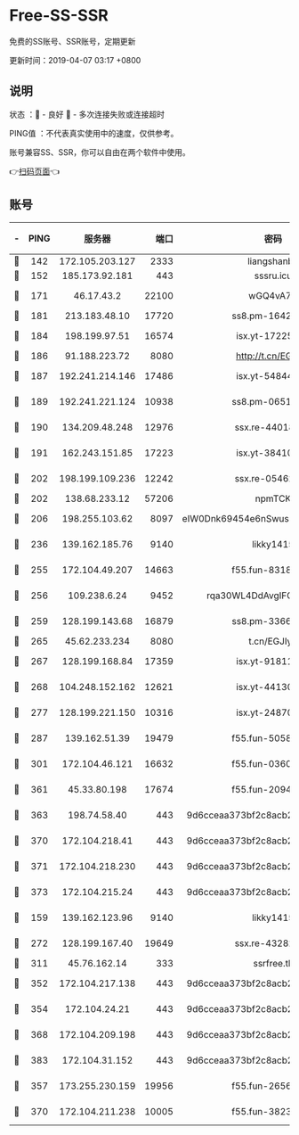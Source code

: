 # Free-SS-SSR

免费的SS账号、SSR账号，定期更新

更新时间：2019-04-07 03:17 +0800

## 说明

状态     ：🙂 - 良好 🙁 - 多次连接失败或连接超时

PING值   ：不代表真实使用中的速度，仅供参考。

账号兼容SS、SSR，你可以自由在两个软件中使用。

👉[扫码页面](https://liesauer.github.io/Free-SS-SSR/)👈

## 账号

|-|PING|服务器|端口|密码|加密方式|区域|
|:----:|:----:|:-----:|-----:|:----:|:----:|:----:|
|🙂|142|172.105.203.127|2333|liangshanbo|chacha20|JP|
|🙂|152|185.173.92.181|443|sssru.icu|rc4-md5|RU|
|🙂|171|46.17.43.2|22100|wGQ4vA7D|aes-256-gcm|RU|
|🙂|181|213.183.48.10|17720|ss8.pm-16426576|rc4-md5|RU|
|🙂|184|198.199.97.51|16574|isx.yt-17225861|aes-256-cfb|US|
|🙂|186|91.188.223.72|8080|http://t.cn/EGJIyrl|rc4-md5|RU|
|🙂|187|192.241.214.146|17486|isx.yt-54844272|aes-256-cfb|US|
|🙂|189|192.241.221.124|10938|ss8.pm-06517363|aes-256-cfb|US|
|🙂|190|134.209.48.248|12976|ssx.re-44018010|aes-256-cfb|US|
|🙂|191|162.243.151.85|17223|isx.yt-38410278|aes-256-cfb|US|
|🙂|202|198.199.109.236|12242|ssx.re-05462515|aes-256-cfb|US|
|🙂|202|138.68.233.12|57206|npmTCK|rc4-md5|US|
|🙂|206|198.255.103.62|8097|eIW0Dnk69454e6nSwuspv9DmS201tQ0D|aes-256-cfb|US|
|🙂|236|139.162.185.76|9140|likky1415|aes-256-cfb|DE|
|🙂|255|172.104.49.207|14663|f55.fun-83188034|aes-256-cfb|SG|
|🙂|256|109.238.6.24|9452|rqa30WL4DdAvgIFG6Fs3znzTa|aes-256-cfb|FR|
|🙂|259|128.199.143.68|16879|ss8.pm-33663366|aes-256-cfb|SG|
|🙂|265|45.62.233.234|8080|t.cn/EGJIyrl|rc4-md5|CA|
|🙂|267|128.199.168.84|17359|isx.yt-91811801|aes-256-cfb|SG|
|🙂|268|104.248.152.162|12621|isx.yt-44130776|aes-256-cfb|SG|
|🙂|277|128.199.221.150|10316|isx.yt-24870485|aes-256-cfb|SG|
|🙂|287|139.162.51.39|19479|f55.fun-50586096|aes-256-cfb|SG|
|🙂|301|172.104.46.121|16632|f55.fun-03609182|aes-256-cfb|SG|
|🙂|361|45.33.80.198|17674|f55.fun-20948197|aes-256-cfb|US|
|🙂|363|198.74.58.40|443|9d6cceaa373bf2c8acb22e60b6a58be6|aes-256-cfb|US|
|🙂|370|172.104.218.41|443|9d6cceaa373bf2c8acb22e60b6a58be6|aes-256-cfb|US|
|🙂|371|172.104.218.230|443|9d6cceaa373bf2c8acb22e60b6a58be6|aes-256-cfb|US|
|🙂|373|172.104.215.24|443|9d6cceaa373bf2c8acb22e60b6a58be6|aes-256-cfb|US|
|🙂|159|139.162.123.96|9140|likky1415|aes-256-cfb|JP|
|🙂|272|128.199.167.40|19649|ssx.re-43282019|aes-256-cfb|SG|
|🙂|311|45.76.162.14|333|ssrfree.tk|rc4|SG|
|🙂|352|172.104.217.138|443|9d6cceaa373bf2c8acb22e60b6a58be6|aes-256-cfb|US|
|🙂|354|172.104.24.21|443|9d6cceaa373bf2c8acb22e60b6a58be6|aes-256-cfb|US|
|🙂|368|172.104.209.198|443|9d6cceaa373bf2c8acb22e60b6a58be6|aes-256-cfb|US|
|🙂|383|172.104.31.152|443|9d6cceaa373bf2c8acb22e60b6a58be6|aes-256-cfb|US|
|🙁|357|173.255.230.159|19956|f55.fun-26563232|aes-256-cfb|US|
|🙁|370|172.104.211.238|10005|f55.fun-38234111|aes-256-cfb|US|
